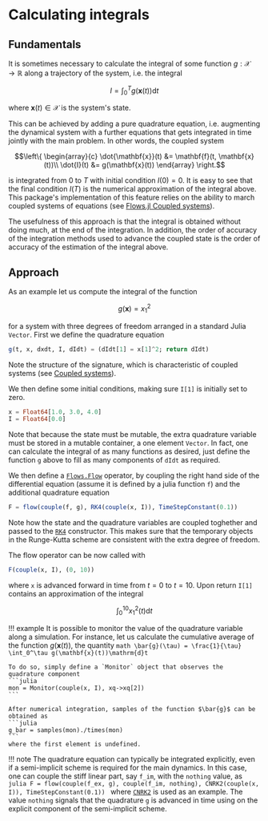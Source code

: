 # Calculating integrals

## Fundamentals
It is sometimes necessary to calculate the integral of some function $g : \mathcal{X} \rightarrow \mathbb{R}$ along a trajectory of the system, i.e. the integral
```math
I = \int_0^T g(\mathbf{x}(t))\mathrm{d}t
```
where $\mathbf{x}(t)\in\mathcal{X}$ is the system's state.

This can be achieved by adding a pure quadrature equation, i.e. augmenting the dynamical system with a further equations that gets integrated in time jointly with the main problem. In other words, the coupled system
```math
\left\{
\begin{array}{c}
  \dot{\mathbf{x}}(t) &= \mathbf{f}(t, \mathbf{x}(t))\\
  \dot{I}(t) &= g(\mathbf{x}(t))
\end{array}
\right.
```
is integrated from $0$ to $T$ with initial condition $I(0) = 0$. It is easy to see that the final condition $I(T)$  is the numerical approximation of the integral above. This package's implementation of this feature relies on the ability to march coupled systems of equations (see [Flows.jl Coupled systems](@ref)).

The usefulness of this approach is that the integral is obtained without doing much, at the end of the integration. In addition, the order of accuracy of the integration methods used to advance the coupled state is the order of accuracy of the estimation of the integral above.

## Approach
As an example let us compute the integral of the function 
```math
g(\mathbf{x}) = x_1^2
```
for a system with three degrees of freedom arranged in a standard Julia `Vector`. First we define the quadrature equation 
```julia
g(t, x, dxdt, I, dIdt) = (dIdt[1] = x[1]^2; return dIdt)
```
Note the structure of the signature, which is characteristic of coupled systems (see [Coupled systems](@ref)).

We then define some initial conditions, making sure `I[1]` is initially set to 
zero.
```julia
x = Float64[1.0, 3.0, 4.0]
I = Float64[0.0]
```
Note that because the state must be mutable, the extra quadrature variable must be stored in a mutable container, a one element `Vector`. In fact, one can calculate the integral of as many functions as desired, just define the function `g` above to fill as many components of `dIdt` as required.

We then define a [`Flows.Flow`](@ref) operator, by coupling the right hand side of the differential equation (assume it is defined by a julia function `f`) and the additional quadrature equation
```julia
F = flow(couple(f, g), RK4(couple(x, I)), TimeStepConstant(0.1))
```
Note how the state and the quadrature variables are coupled toghether and passed to the [`RK4`](@ref) constructor. This makes sure that the temporary objects in the Runge-Kutta scheme are consistent with the extra degree of freedom.

The flow operator can be now called with
```julia
F(couple(x, I), (0, 10))
```
where `x` is advanced forward in time from $t=0$ to $t=10$. Upon return `I[1]` contains an approximation of the integral
```math
\int_0^{10} x_1^2(t)\mathrm{d}t
```

!!! example
    It is possible to monitor the value of the quadrature variable along a simulation. For instance, let us calculate the cumulative average of the function $g(\mathbf{x}(t))$, the quantity
    ```math
    \bar{g}(\tau) = \frac{1}{\tau} \int_0^\tau g(\mathbf{x}(t))\mathrm{d}t
    ```

    To do so, simply define a `Monitor` object that observes the quadrature component
    ```julia
    mon = Monitor(couple(x, I), xq->xq[2])
    ```

    After numerical integration, samples of the function $\bar{g}$ can be obtained as
    ```julia
    g_bar = samples(mon)./times(mon)
    ``` 
    where the first element is undefined.

!!! note
    The quadrature equation can typically be integrated explicitly, even if a semi-implicit scheme is required for the main dynamics. In this case, one can couple the stiff linear part, say `f_im`, with the `nothing` value, as
    ```julia
    F = flow(couple(f_ex, g), couple(f_im, nothing), CNRK2(couple(x, I)), TimeStepConstant(0.1))
    ```
    where [`CNRK2`](@ref) is used as an example. The value `nothing` signals that the quadrature `g` is advanced in time using on the explicit component of the semi-implicit scheme.